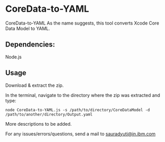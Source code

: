 # CoreData-to-YAML
CoreData-to-YAML  As the name suggests, this tool converts Xcode Core Data Model to YAML.  

## Dependencies: 
Node.js  

## Usage
Download &amp; extract the zip. 

In the terminal, navigate to the directory where the zip was extracted and type: 
```
node CoreData-to-YAML.js -s /path/to/directory/CoreDataModel -d /path/to/another/directory/Output.yaml  
```


More descriptions to be added.  

For any issues/errors/questions, send a mail to sauradyuti@in.ibm.com
